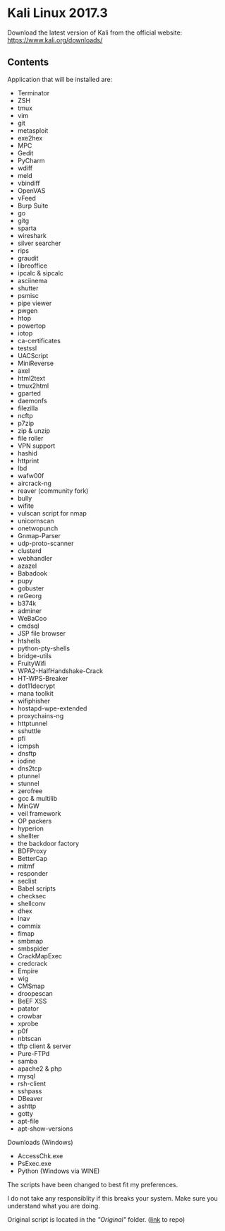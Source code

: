 # Kali Linux 2017.3

Download the latest version of Kali from the official website:
<https://www.kali.org/downloads/>

## Contents

Application that will be installed are:

 - Terminator
 - ZSH
 - tmux
 - vim
 - git
 - metasploit
 - exe2hex
 - MPC
 - Gedit
 - PyCharm
 - wdiff
 - meld
 - vbindiff
 - OpenVAS
 - vFeed
 - Burp Suite
 - go
 - gitg
 - sparta
 - wireshark
 - silver searcher
 - rips
 - graudit
 - libreoffice
 - ipcalc & sipcalc
 - asciinema
 - shutter
 - psmisc
 - pipe viewer
 - pwgen
 - htop
 - powertop
 - iotop
 - ca-certificates
 - testssl
 - UACScript
 - MiniReverse
 - axel
 - html2text
 - tmux2html
 - gparted
 - daemonfs
 - filezilla
 - ncftp
 - p7zip
 - zip & unzip
 - file roller
 - VPN support
 - hashid
 - httprint
 - lbd
 - wafw00f
 - aircrack-ng
 - reaver (community fork)
 - bully
 - wifite
 - vulscan script for nmap
 - unicornscan
 - onetwopunch
 - Gnmap-Parser
 - udp-proto-scanner
 - clusterd
 - webhandler
 - azazel
 - Babadook
 - pupy
 - gobuster
 - reGeorg
 - b374k
 - adminer
 - WeBaCoo
 - cmdsql
 - JSP file browser
 - htshells
 - python-pty-shells
 - bridge-utils
 - FruityWifi
 - WPA2-HalfHandshake-Crack
 - HT-WPS-Breaker
 - dot11decrypt
 - mana toolkit
 - wifiphisher
 - hostapd-wpe-extended
 - proxychains-ng
 - httptunnel
 - sshuttle
 - pfi
 - icmpsh
 - dnsftp
 - iodine
 - dns2tcp
 - ptunnel
 - stunnel
 - zerofree
 - gcc & multilib
 - MinGW
 - veil framework
 - OP packers
 - hyperion
 - shellter
 - the backdoor factory
 - BDFProxy
 - BetterCap
 - mitmf
 - responder
 - seclist
 - Babel scripts
 - checksec
 - shellconv
 - dhex
 - lnav
 - commix
 - fimap
 - smbmap
 - smbspider
 - CrackMapExec
 - credcrack
 - Empire
 - wig 
 - CMSmap
 - droopescan
 - BeEF XSS
 - patator
 - crowbar
 - xprobe
 - p0f
 - nbtscan
 - tftp client & server
 - Pure-FTPd
 - samba
 - apache2 & php
 - mysql
 - rsh-client
 - sshpass
 - DBeaver
 - ashttp
 - gotty
 - apt-file
 - apt-show-versions


Downloads (Windows)

 - AccessChk.exe
 - PsExec.exe
 - Python (Windows via WINE)




The scripts have been changed to best fit my preferences.

I do not take any responsiblity if this breaks your system. Make sure you understand what you are doing.

Original script is located in the <i>"Original"</i> folder. ([link](https://github.com/g0tmi1k/os-scripts) to repo)

